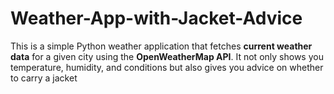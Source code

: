 # Weather-App-with-Jacket-Advice
This is a simple Python weather application that fetches **current weather data** for a given city using the **OpenWeatherMap API**.   It not only shows you temperature, humidity, and conditions but also gives you advice on whether to carry a jacket
